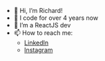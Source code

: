 - 👋 Hi, I’m Richard!
- 👀 I code for over 4 years now
- 🌱 I’m a ReactJS dev
- 📫 How to reach me:
  - [LinkedIn](https://www.linkedin.com/in/richard-kadian)
  - [Instagram](https://www.instagram.com/_iam_rich_)
